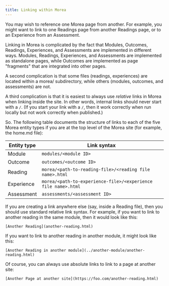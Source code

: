 ```yaml
---
title: Linking within Morea
---
```


You may wish to reference one Morea page from another.  For example, you might want to link to one Readings page from another Readings page, or to an Experience from an Assessment.

Linking in Morea is complicated by the fact that Modules, Outcomes, Readings, Experiences, and Assessments are implemented in different ways. Modules, Readings, Experiences, and Assessments are implemented as standalone pages, while Outcomes are implemented as page "fragments" that are integrated into other pages.

A second complication is that some files (readings, experiences) are located within a morea/ subdirectory, while others (modules, outcomes, and assessments) are not.

A third complication is that it is easiest to always use *relative* links in Morea when linking inside the site. In other words, internal links should never start with a `/`. (If you start your link with a `/`, then it work correctly when run locally but not work correctly when published.)

So. The following table documents the structure of links to each of the five Morea entity types if you are at the top level of the Morea site (for example, the home.md file):

| Entity type | Link syntax                                                   |
| ------------|---------------------------------------------------------------|
| Module | `modules/<module ID>`                                         |
| Outcome | `outcomes/<outcome ID>`                                       |
| Reading | `morea/<path-to-reading-file>/<reading file name>.html`       |
| Experience | `morea/<path-to-experience-file>/<experience file name>.html` |
| Assessment | `assessments/<assessment ID>`                                 |

If you are creating a link anywhere else (say, inside a Reading file), then you should use standard relative link syntax. For example, if you want to link to another reading in the same module, then it would look like this:

```
[Another Reading](another-reading.html)
```

If you want to link to another reading in another module, it might look like this:

```
[Another Reading in another module](../another-module/another-reading.html)
```

Of course, you can always use absolute links to link to a page at another site:

```
[Another Page at another site](https://foo.com/another-reading.html)
```
